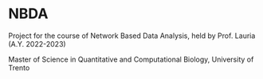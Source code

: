 # NBDA
Project for the course of Network Based Data Analysis, held by Prof. Lauria (A.Y. 2022-2023)

Master of Science in Quantitative and Computational Biology, University of Trento
